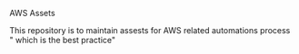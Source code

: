 AWS Assets


This repository is to maintain assests for AWS related automations process " which is the best practice"
